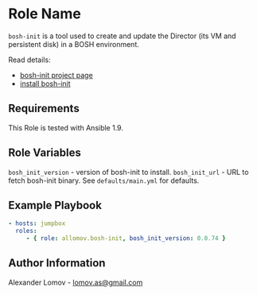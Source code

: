 Role Name
=========

`bosh-init` is a tool used to create and update the Director (its VM and persistent disk) in a BOSH environment.

Read details:

* [bosh-init project page](https://github.com/cloudfoundry/bosh-init)
* [install bosh-init](https://bosh.io/docs/install-bosh-init.html)

Requirements
------------

This Role is tested with Ansible 1.9.

Role Variables
--------------

`bosh_init_version` - version of bosh-init to install.
`bosh_init_url` - URL to fetch bosh-init binary.
See `defaults/main.yml` for defaults.

Example Playbook
----------------

```yaml
- hosts: jumpbox
  roles:
     - { role: allomov.bosh-init, bosh_init_version: 0.0.74 }
```

Author Information
------------------

Alexander Lomov - lomov.as@gmail.com
